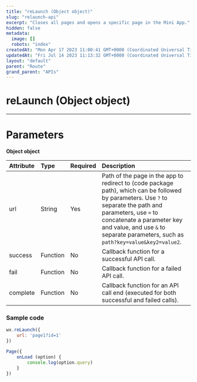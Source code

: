 ```yaml
---
title: "reLaunch (Object object)"
slug: "relaunch-api"
excerpt: "Closes all pages and opens a specific page in the Mini App."
hidden: false
metadata: 
  image: []
  robots: "index"
createdAt: "Mon Apr 17 2023 11:00:41 GMT+0000 (Coordinated Universal Time)"
updatedAt: "Fri Jul 14 2023 11:13:32 GMT+0000 (Coordinated Universal Time)"
layout: "default"
parent: "Route"
grand_parent: "APIs"
---
```

# reLaunch (Object object) 
*** 
# Parameters

**Object object**

| Attribute | Type     | Required | Description                                                                                                                                                                                                                                                                   |
| :-------- | :------- | :------- | :---------------------------------------------------------------------------------------------------------------------------------------------------------------------------------------------------------------------------------------------------------------------------- |
| url       | String   | Yes      | Path of the page in the app to redirect to (code package path), which can be followed by parameters. Use `?` to separate the path and parameters, use `=` to concatenate a parameter key and value, and use `&` to separate parameters, such as `path?key=value&key2=value2`. |
| success   | Function | No       | Callback function for a successful API call.                                                                                                                                                                                                                                  |
| fail      | Function | No       | Callback function for a failed API call.                                                                                                                                                                                                                                      |
| complete  | Function | No       | Callback function for an API call end (executed for both successful and failed calls).                                                                                                                                                                                        |

### Sample code

```javascript page2.js
wx.reLaunch({
	url: 'page1?id=1'
})
```
```javascript page1.js
Page({
	onLoad (option) {
		console.log(option.query)
	}
})
```
